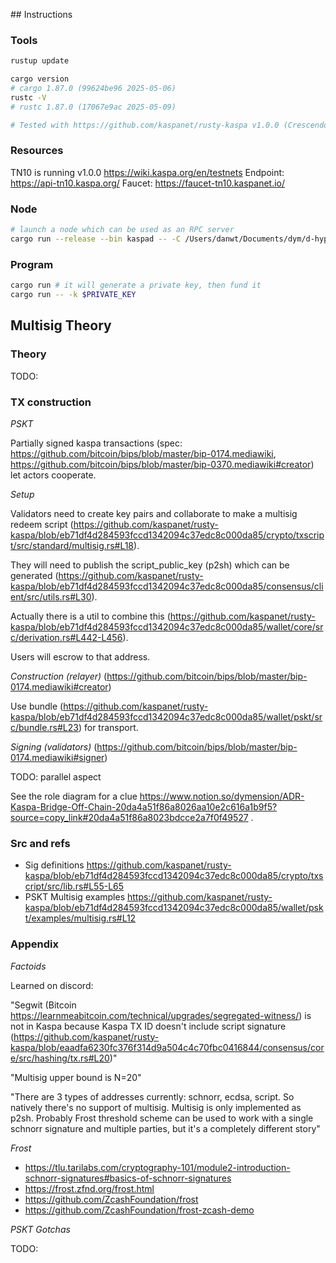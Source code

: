 ## Instructions

### Tools

```bash
rustup update

cargo version
# cargo 1.87.0 (99624be96 2025-05-06)
rustc -V
# rustc 1.87.0 (17067e9ac 2025-05-09)

# Tested with https://github.com/kaspanet/rusty-kaspa v1.0.0 (Crescendo)
```

### Resources

TN10 is running v1.0.0 https://wiki.kaspa.org/en/testnets
Endpoint: https://api-tn10.kaspa.org/
Faucet: https://faucet-tn10.kaspanet.io/

### Node

```bash
# launch a node which can be used as an RPC server
cargo run --release --bin kaspad -- -C /Users/danwt/Documents/dym/d-hyperlane-monorepo/dymension/libs/kaspa/demo-multisig/kaspad.toml
```

### Program

```bash
cargo run # it will generate a private key, then fund it
cargo run -- -k $PRIVATE_KEY
```

## Multisig Theory

### Theory

TODO:

### TX construction

_PSKT_

Partially signed kaspa transactions (spec: https://github.com/bitcoin/bips/blob/master/bip-0174.mediawiki, https://github.com/bitcoin/bips/blob/master/bip-0370.mediawiki#creator) let actors cooperate.

_Setup_

Validators need to create key pairs and collaborate to make a multisig redeem script (https://github.com/kaspanet/rusty-kaspa/blob/eb71df4d284593fccd1342094c37edc8c000da85/crypto/txscript/src/standard/multisig.rs#L18).

They will need to publish the script_public_key (p2sh) which can be generated (https://github.com/kaspanet/rusty-kaspa/blob/eb71df4d284593fccd1342094c37edc8c000da85/consensus/client/src/utils.rs#L30).

Actually there is a util to combine this (https://github.com/kaspanet/rusty-kaspa/blob/eb71df4d284593fccd1342094c37edc8c000da85/wallet/core/src/derivation.rs#L442-L456).

Users will escrow to that address.

_Construction (relayer)_ (https://github.com/bitcoin/bips/blob/master/bip-0174.mediawiki#creator)

Use bundle (https://github.com/kaspanet/rusty-kaspa/blob/eb71df4d284593fccd1342094c37edc8c000da85/wallet/pskt/src/bundle.rs#L23) for transport.

_Signing (validators)_ (https://github.com/bitcoin/bips/blob/master/bip-0174.mediawiki#signer)

TODO: parallel aspect

See the role diagram for a clue https://www.notion.so/dymension/ADR-Kaspa-Bridge-Off-Chain-20da4a51f86a8026aa10e2c616a1b9f5?source=copy_link#20da4a51f86a8023bdcce2a7f0f49527 .

### Src and refs

- Sig definitions https://github.com/kaspanet/rusty-kaspa/blob/eb71df4d284593fccd1342094c37edc8c000da85/crypto/txscript/src/lib.rs#L55-L65
- PSKT Multisig examples https://github.com/kaspanet/rusty-kaspa/blob/eb71df4d284593fccd1342094c37edc8c000da85/wallet/pskt/examples/multisig.rs#L12

### Appendix

_Factoids_

Learned on discord:

"Segwit (Bitcoin https://learnmeabitcoin.com/technical/upgrades/segregated-witness/) is not in Kaspa because Kaspa TX ID doesn't include script signature (https://github.com/kaspanet/rusty-kaspa/blob/eaadfa6230fc376f314d9a504c4c70fbc0416844/consensus/core/src/hashing/tx.rs#L20)"

"Multisig upper bound is N=20"

"There are 3 types of addresses currently: schnorr, ecdsa, script. So natively there's no support of multisig. Multisig is only implemented as p2sh. Probably Frost threshold scheme can be used to work with a single schnorr signature and multiple parties, but it's a completely different story"

_Frost_

- https://tlu.tarilabs.com/cryptography-101/module2-introduction-schnorr-signatures#basics-of-schnorr-signatures
- https://frost.zfnd.org/frost.html
- https://github.com/ZcashFoundation/frost
- https://github.com/ZcashFoundation/frost-zcash-demo

_PSKT Gotchas_

TODO:
